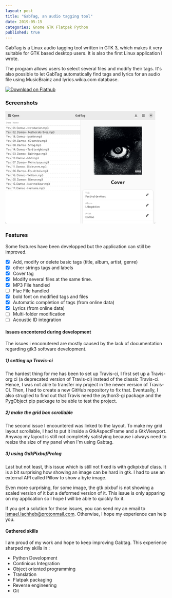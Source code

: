 ```yaml
---
layout: post
title: "GabTag, an audio tagging tool"
date: 2019-05-15
categories: Gnome GTK Flatpak Python
published: true
---
```


GabTag is a Linux audio tagging tool written in GTK 3, which makes it very suitable for GTK based desktop users. It is also the first Linux application I wrote.

The program allows users to select several files and modify their tags. It's also possible to let GabTag automatically find tags and lyrics for an audio file using MusicBrainz and lyrics.wikia.com database.

<a href='https://flathub.org/apps/details/com.github.lachhebo.Gabtag'><img width='240' alt='Download on Flathub' src='https://flathub.org/assets/badges/flathub-badge-en.png'/></a>

### Screenshots

<img height="350" src="https://raw.githubusercontent.com/lachhebo/GabTag/screenshots/Gabtag_v13_2.png" />

### Features

Some features have been developped but the application can still be improved.

- [x] Add, modify or delete basic tags (title, album, artist, genre)
- [x] other strings tags and labels
- [x] Cover tag
- [x] Modify several files at the same time.
- [x] MP3 File handled
- [ ] Flac File handled
- [x] bold font on modified tags and files
- [x] Automatic completion of tags (from online data)
- [x] Lyrics (from online data)
- [ ] Multi-folder modification
- [ ] Acoustic ID integration

#### Issues encontered during development

The issues i enconutered are mostly caused by the lack of documentation regarding gtk3 software development.

##### 1) setting up Travis-ci

The hardest thing for me has been to set up Travis-ci, I first set up a Travis-org ci (a deprecated version of Travis-ci) instead of the classic Travis-ci. Hence, I was not able to transfer my project in the newer version of Travis-CI. Then, I had to create a new GitHub repository to fix that. Eventually, I also struglled to find out that Travis need the python3-gi package and the PygObject pip package to be able to test the project.

##### 2) make the grid box scrollable

The second issue I encountered was linked to the layout. To make my grid layout scrollable, I had to put it inside a GtkAspectFrame and a GtkViewport. Anyway my layout is still not completely satisfying because i always need to resize the size of my panel when I'm using Gabtag.

##### 3) using GdkPixbufProlog

Last but not least, this issue which is still not fixed is with gdkpixbuf class. It is a bit surprising how showing an image can be hard in gtk. I had to use an external API called Pillow to show a byte image.

Even more surprising, for some image, the gtk pixbuf is not showing a scaled version of it but a deformed version of it. This issue is only apparing on my application so I hope I will be able to quickly fix it.

If you get a solution for those issues, you can send my an email to ismael.lachheb@protonmail.com. Otherwise, I hope my experience can help you.

#### Gathered skills

I am proud of my work and hope to keep improving Gabtag. This experience sharped my skills in :

- Python Development
- Continious Integration
- Object oriented programming
- Translation
- Flatpak packaging
- Reverse engineering
- Git
